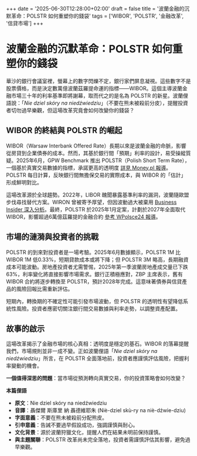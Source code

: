 +++
date = '2025-06-30T12:28:00+02:00'
draft = false
title = '波蘭金融的沉默革命：POLSTR 如何重塑你的錢袋'
tags = ['WIBOR', 'POLSTR', '金融改革', '信貸市場']
+++

# 波蘭金融的沉默革命：POLSTR 如何重塑你的錢袋

華沙的銀行會議室裡，螢幕上的數字閃爍不定，銀行家們屏息凝視。這些數字不是股票價格，而是決定數萬億波蘭茲羅提命運的指標——WIBOR。這個主導波蘭金融市場三十年的利率基準即將謝幕，取而代之的是名為 POLSTR 的新星。波蘭俚語說：「*Nie dziel skóry na niedźwiedziu*」（不要在熊未被殺前分皮），提醒投資者切勿過早樂觀，但這場改革究竟會如何改變你的錢袋？

## WIBOR 的終結與 POLSTR 的崛起

WIBOR（Warsaw Interbank Offered Rate）長期以來是波蘭金融的命脈，影響從房貸到企業債券的成本。然而，其基於銀行間「預期」利率的設計，易受操縱質疑。2025年6月，GPW Benchmark 推出 POLSTR（Polish Short Term Rate），一個基於真實交易數據的指標，承諾更高的透明度 [詳見 Money.pl 報導](https://www.money.pl/banki/koniec-wibor-u-oto-nowy-wskaznik-co-to-oznacza-dla-kredytobiorcow-7172265964481408a.html)。POLSTR 每日計算，反映銀行間無擔保交易的實際成本，與 WIBOR 的「估計」形成鮮明對比。

這場改革源於全球趨勢。2022年，LIBOR 醜聞暴露基準利率的漏洞，波蘭隨歐盟步伐尋找替代方案。WIRON 曾被寄予厚望，但因波動過大被棄用 [Business Insider 深入分析](https://businessinsider.com.pl/gospodarka/przepisy/wibor-co-to-jest-jak-dziala-i-dlaczego-w-2025-r-mowi-sie-o-jego-nastepcy/y1gjcnj)。最終，POLSTR 於2025年1月定案，計劃於2027年全面取代 WIBOR，影響超過6萬億茲羅提的金融合約 [參考 WPolsce24 報導](https://wpolsce24.tv/polska/koniec-slynnego-wiboru-czy-spadna-rady-kredytow,37567)。

## 市場的漣漪與投資者的挑戰

POLSTR 的到來對投資者是一場考驗。2025年6月數據顯示，POLSTR 1M 比 WIBOR 1M 低0.33%，短期貸款成本或將下降；但 POLSTR 3M 略高，長期融資成本可能波動。房地產投資者尤需警惕，2025年第一季波蘭房地產成交量已下跌63%，利率變化將直接影響市場需求。銀行正積極應對，ZBP 主席表示，舊有 WIBOR 合約將逐步轉換至 POLSTR，預計2028年完成。這意味著債券與信貸產品的風險回報比需重新評估。

短期內，轉換期的不確定性可能引發市場波動，但 POLSTR 的透明性有望降低系統性風險。投資者應密切關注銀行間交易數據與利率走勢，以調整資產配置。

## 故事的啟示

這場改革揭示了金融市場的核心真相：透明度是穩定的基石。WIBOR 的落幕提醒我們，市場規則並非一成不變。正如波蘭俚語「*Nie dziel skóry na niedźwiedziu*」所言，在 POLSTR 全面落地前，投資者應謹慎評估風險，把握利率變動的機會。

**一個值得深思的問題**：當市場從預測轉向真實交易，你的投資策略會如何改變？

**本篇俚語**  
- **原文**：Nie dziel skóry na niedźwiedziu  
- **音譯**：聶傑爾 斯庫里 納 聶德維耶朱 (Niè-dziel skù-ry na niè-dźwie-dziu)  
- **字面意義**：不要在熊未被殺前分配熊皮。  
- **引申意義**：告誡不要過早假設成功，強調謹慎與耐心。  
- **文化背景**：源於波蘭狩獵文化，提醒人們在結果未明前保持謹慎。  
- **與主題關聯**：POLSTR 改革尚未完全落地，投資者需謹慎評估其影響，避免過早樂觀。
